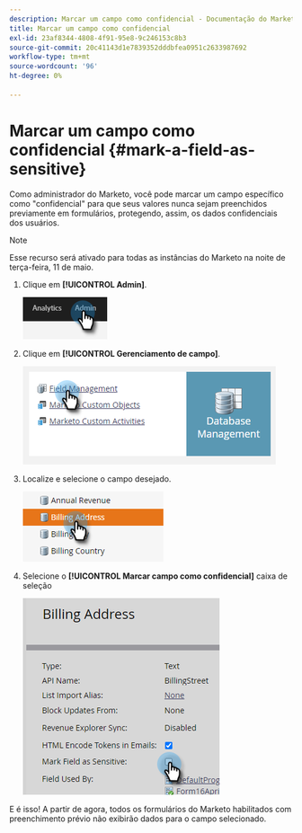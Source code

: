 ```yaml
---
description: Marcar um campo como confidencial - Documentação do Marketo - Documentação do produto
title: Marcar um campo como confidencial
exl-id: 23af8344-4808-4f91-95e8-9c246153c8b3
source-git-commit: 20c41143d1e7839352dddbfea0951c2633987692
workflow-type: tm+mt
source-wordcount: '96'
ht-degree: 0%

---
```


# Marcar um campo como confidencial {#mark-a-field-as-sensitive}

Como administrador do Marketo, você pode marcar um campo específico como &quot;confidencial&quot; para que seus valores nunca sejam preenchidos previamente em formulários, protegendo, assim, os dados confidenciais dos usuários.

>[!NOTE]
>
>Esse recurso será ativado para todas as instâncias do Marketo na noite de terça-feira, 11 de maio.

1. Clique em **[!UICONTROL Admin]**.

   ![](assets/mark-a-field-as-sensitive-1.png)

1. Clique em **[!UICONTROL Gerenciamento de campo]**.

   ![](assets/mark-a-field-as-sensitive-2.png)

1. Localize e selecione o campo desejado.

   ![](assets/mark-a-field-as-sensitive-3.png)

1. Selecione o **[!UICONTROL Marcar campo como confidencial]** caixa de seleção

   ![](assets/mark-a-field-as-sensitive-4.png)

E é isso! A partir de agora, todos os formulários do Marketo habilitados com preenchimento prévio não exibirão dados para o campo selecionado.
